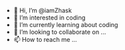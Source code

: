 - 👋 Hi, I’m @iamZhask
- 👀 I’m interested in coding
- 🌱 I’m currently learning about coding
- 💞️ I’m looking to collaborate on ...
- 📫 How to reach me ...

<!---
iamZhask/iamZhask is a ✨ special ✨ repository because its `README.md` (this file) appears on your GitHub profile.
You can click the Preview link to take a look at your changes.
--->
